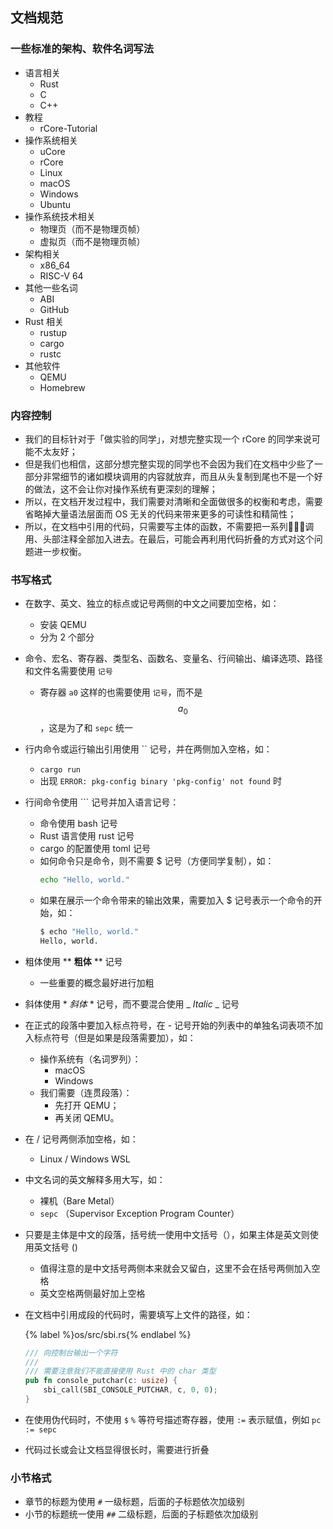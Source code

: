## 文档规范

### 一些标准的架构、软件名词写法
- 语言相关
  - Rust
  - C
  - C++
- 教程
  - rCore-Tutorial
- 操作系统相关
  - uCore
  - rCore
  - Linux
  - macOS
  - Windows
  - Ubuntu
- 操作系统技术相关
  - 物理页（而不是物理页帧）
  - 虚拟页（而不是物理页帧）
- 架构相关
  - x86_64
  - RISC-V 64
- 其他一些名词
  - ABI
  - GitHub
- Rust 相关
  - rustup
  - cargo
  - rustc
- 其他软件
  - QEMU
  - Homebrew

### 内容控制
- 我们的目标针对于「做实验的同学」，对想完整实现一个 rCore 的同学来说可能不太友好；
- 但是我们也相信，这部分想完整实现的同学也不会因为我们在文档中少些了一部分非常细节的诸如模块调用的内容就放弃，而且从头复制到尾也不是一个好的做法，这不会让你对操作系统有更深刻的理解；
- 所以，在文档开发过程中，我们需要对清晰和全面做很多的权衡和考虑，需要省略掉大量语法层面而 OS 无关的代码来带来更多的可读性和精简性；
- 所以，在文档中引用的代码，只需要写主体的函数，不需要把一系列调用、头部注释全部加入进去。在最后，可能会再利用代码折叠的方式对这个问题进一步权衡。

### 书写格式
- 在数字、英文、独立的标点或记号两侧的中文之间要加空格，如：
  - 安装 QEMU
  - 分为 2 个部分
- 命令、宏名、寄存器、类型名、函数名、变量名、行间输出、编译选项、路径和文件名需要使用 `记号`
  - 寄存器 `a0` 这样的也需要使用 `记号`，而不是 $$a_0$$，这是为了和 `sepc` 统一
- 行内命令或运行输出引用使用 \`\` 记号，并在两侧加入空格，如：
  - `cargo run`
  - 出现 `ERROR: pkg-config binary 'pkg-config' not found` 时
- 行间命令使用 \`\`\` 记号并加入语言记号：
  - 命令使用 bash 记号
  - Rust 语言使用 rust 记号
  - cargo 的配置使用 toml 记号
  - 如何命令只是命令，则不需要 $ 记号（方便同学复制），如：
    ```bash
    echo "Hello, world."
    ```
  - 如果在展示一个命令带来的输出效果，需要加入 $ 记号表示一个命令的开始，如：
    ```bash
    $ echo "Hello, world."
    Hello, world.
    ```
- 粗体使用 \*\* **粗体** \*\* 记号
  - 一些重要的概念最好进行加粗
- 斜体使用 \* *斜体* \* 记号，而不要混合使用 \_ _Italic_ \_ 记号
- 在正式的段落中要加入标点符号，在 - 记号开始的列表中的单独名词表项不加入标点符号（但是如果是段落需要加），如：
  - 操作系统有（名词罗列）：
    - macOS
    - Windows
  - 我们需要（连贯段落）：
    - 先打开 QEMU；
    - 再关闭 QEMU。
- 在 / 记号两侧添加空格，如：
  - Linux / Windows WSL
- 中文名词的英文解释多用大写，如：
  - 裸机（Bare Metal）
  - `sepc` （Supervisor Exception Program Counter）
- 只要是主体是中文的段落，括号统一使用中文括号（），如果主体是英文则使用英文括号 ()
  - 值得注意的是中文括号两侧本来就会又留白，这里不会在括号两侧加入空格
  - 英文空格两侧最好加上空格
- 在文档中引用成段的代码时，需要填写上文件的路径，如：
  
  {% label %}os/src/sbi.rs{% endlabel %}
  ```rust
  /// 向控制台输出一个字符
  ///
  /// 需要注意我们不能直接使用 Rust 中的 char 类型
  pub fn console_putchar(c: usize) {
      sbi_call(SBI_CONSOLE_PUTCHAR, c, 0, 0);
  }
  ```
- 在使用伪代码时，不使用 `$` `%` 等符号描述寄存器，使用 `:=` 表示赋值，例如 `pc := sepc`
- 代码过长或会让文档显得很长时，需要进行折叠

### 小节格式

- 章节的标题为使用 `#` 一级标题，后面的子标题依次加级别
- 小节的标题统一使用 `##` 二级标题，后面的子标题依次加级别
